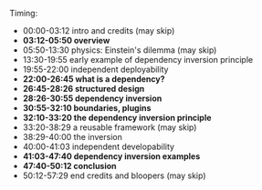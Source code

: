 
Timing:

- 00:00-03:12    intro and credits (may skip)
- **03:12-05:50  overview**
- 05:50-13:30    physics: Einstein's dilemma (may skip)
- 13:30-19:55    early example of dependency inversion principle
- 19:55-22:00    independent deployability
- **22:00-26:45  what is a dependency?**
- **26:45-28:26  structured design**
- **28:26-30:55  dependency inversion**
- **30:55-32:10  boundaries, plugins**
- **32:10-33:20  the dependency inversion principle**
- 33:20-38:29    a reusable framework (may skip)
- 38:29-40:00    the inversion
- 40:00-41:03    independent developability
- **41:03-47:40  dependency inversion examples**
- **47:40-50:12  conclusion**
- 50:12-57:29    end credits and bloopers (may skip)
